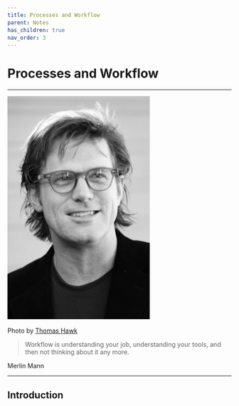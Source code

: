```yaml
---
title: Processes and Workflow
parent: Notes
has_children: true
nav_order: 3
---
```


# Processes and Workflow

<hr class="splash">

![Merlin Mann](../../images/merlin_mann.png)

<p class="credit">Photo by <a href="https://www.flickr.com/photos/thomashawk/2298694177">Thomas Hawk</a></p>

<blockquote class="pretty"><span>
Workflow is understanding your job, understanding your tools, and then not thinking about it any more.
</span></blockquote>
<p class="attribution">Merlin Mann</p>

<hr class="splash">

## Introduction
